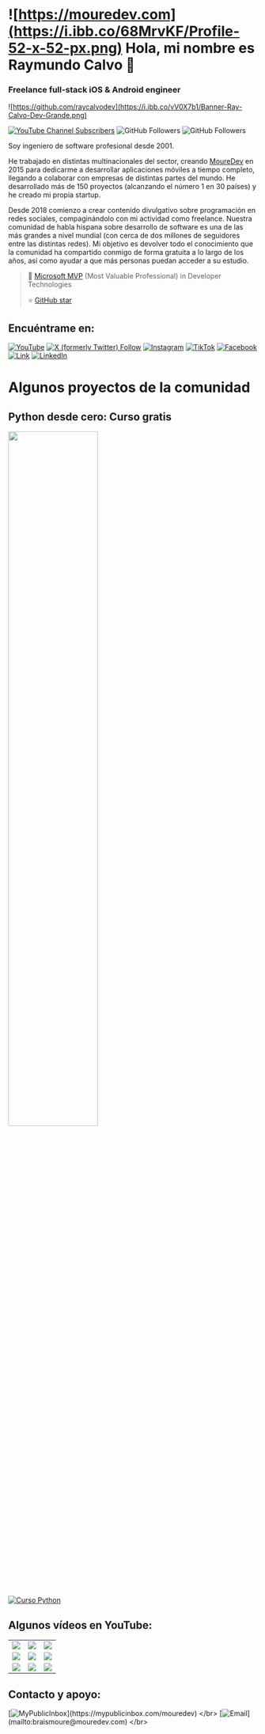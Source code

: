 # ![https://mouredev.com](https://i.ibb.co/68MrvKF/Profile-52-x-52-px.png) Hola, mi nombre es Raymundo Calvo 👋
### Freelance full-stack iOS & Android engineer

![https://github.com/raycalvodev](https://i.ibb.co/vV0X7b1/Banner-Ray-Calvo-Dev-Grande.png)

[![YouTube Channel Subscribers](https://img.shields.io/youtube/channel/subscribers/UCZ6gMUxVWErK24xg4mVn81g?style=social)](https://www.youtube.com/@raymundocalvoperez3116?sub_confirmation=1)
![GitHub Followers](https://img.shields.io/github/followers/raycalvodev?style=social)
![GitHub Followers](https://img.shields.io/github/stars/raycalvodev?style=social)

Soy ingeniero de software profesional desde 2001.

He trabajado en distintas multinacionales del sector, creando [MoureDev](https://moure.dev) en 2015 para dedicarme a desarrollar aplicaciones móviles a tiempo completo, llegando a colaborar con empresas de distintas partes del mundo. He desarrollado más de 150 proyectos (alcanzando el número 1 en 30 países) y he creado mi propia startup.

Desde 2018 comienzo a crear contenido divulgativo sobre programación en redes sociales, compaginándolo con mi actividad como freelance. Nuestra comunidad de habla hispana sobre desarrollo de software es una de las más grandes a nivel mundial (con cerca de dos millones de seguidores entre las distintas redes). Mi objetivo es devolver todo el conocimiento que la comunidad ha compartido conmigo de forma gratuita a lo largo de los años, así como ayudar a que más personas puedan acceder a su estudio.

> 👥 [Microsoft MVP](https://mvp.microsoft.com/es-es/PublicProfile/5004970) (Most Valuable Professional) in Developer Technologies
> 
> ⭐️ [GitHub star](https://stars.github.com/profiles/raycalvodev/)

## Encuéntrame en:

[![YouTube](https://img.shields.io/badge/YouTube-RayCalvoDev-FF0000?style=for-the-badge&logo=youtube&logoColor=white&labelColor=101010)]([https://www.youtube.com/@raymundocalvoperez3116])
[![X (formerly Twitter) Follow](https://img.shields.io/badge/X-@ray_calvo-1DA1F2?style=for-the-badge&logo=twitter&logoColor=white&labelColor=101010)](https://twitter.com/ray_calvo)
[![Instagram](https://img.shields.io/badge/Instagram-@raycalvo-E4405F?style=for-the-badge&logo=instagram&logoColor=white&labelColor=101010)](https://instagram.com/raycalvo)
[![TikTok](https://img.shields.io/badge/TikTok-@raycalvoprez-69C9D0?style=for-the-badge&logo=tiktok&logoColor=white&labelColor=101010)](https://tiktok.com/@raycalvoprez)
[![Facebook](https://img.shields.io/badge/Facebook-@raycalvo-1877F2?style=for-the-badge&logo=facebook&logoColor=white&labelColor=101010)](https://facebook.com/raymundo.calvo)
</br>
[![Link](https://img.shields.io/badge/Links-raycalvo-39E09B?style=for-the-badge&logo=Linktree&logoColor=white&labelColor=101010)](https://mouredev.com)
[![LinkedIn](https://img.shields.io/badge/LinkedIn-raycalvo-0077B5?style=for-the-badge&logo=linkedin&logoColor=white&labelColor=101010)](https://www.linkedin.com/in/raymundo-calvo-pérez-38690631a/)


# Algunos proyectos de la comunidad

## Python desde cero: Curso gratis

<a href="https://mouredev.link/python"><img src="https://raw.githubusercontent.com/mouredev/Hello-Python/main/Images/header.jpg" style="height: 60%; width:60%;"/></a>

[![Curso Python](https://img.shields.io/github/stars/mouredev/hello-python?label=Curso%20Python%20desde%20cero&style=social)](https://github.com/mouredev/hello-python)


## Algunos vídeos en YouTube:

<table style="width:100%">
<tr>
<td>
<a href="https://youtu.be/Kp4Mvapo5kc">
<img src="http://i3.ytimg.com/vi/Kp4Mvapo5kc/maxresdefault.jpg">
</a>
</td>
<td>
<a href="https://youtu.be/3UCZltG8iCY">
<img src="http://i3.ytimg.com/vi/3UCZltG8iCY/maxresdefault.jpg">
</a>
</td>
<td>
<a href="https://youtu.be/3GymExBkKjE">
<img src="http://i3.ytimg.com/vi/3GymExBkKjE/maxresdefault.jpg">
</a>
</td>
</tr>
<tr>
<td>
<a href="https://youtu.be/SavaU66KxQY">
<img src="http://i3.ytimg.com/vi/SavaU66KxQY/maxresdefault.jpg">
</a>
</td>
<td>
<a href="https://youtu.be/G0ga_YVQOaw">
<img src="http://i3.ytimg.com/vi/G0ga_YVQOaw/maxresdefault.jpg">
</a>
</td>
<td>
<a href="https://youtu.be/NJacVZx2fv8">
<img src="http://i3.ytimg.com/vi/NJacVZx2fv8/maxresdefault.jpg">
</a>
</td>
</tr>
<tr>
<td>
<a href="https://youtu.be/_y9qQZXE24A">
<img src="http://i3.ytimg.com/vi/_y9qQZXE24A/maxresdefault.jpg">
</a>
</td>
<td>
<a href="https://youtu.be/mIVbUb7shE8">
<img src="http://i3.ytimg.com/vi/mIVbUb7shE8/maxresdefault.jpg">
</a>
</td>
<td>
<a href="https://youtu.be/zFbTXe1yFGA">
<img src="http://i3.ytimg.com/vi/zFbTXe1yFGA/maxresdefault.jpg">
</a>
</td>
</tr>
</table>

## Contacto y apoyo:

[![MyPublicInbox](https://img.shields.io/badge/MyPublicInbox-MENSAJE+CAFÉ_(RESPUESTA_RÁPIDA)_Gracias!-orange?style=for-the-badge&logo=Microsoft+Outlook&logoColor=white&labelColor=101010)](https://mypublicinbox.com/mouredev)
</br>
[![Email](https://img.shields.io/badge/braismoure@mouredev.com-email_personal_(respuesta_lenta)-D14836?style=for-the-badge&logo=gmail&logoColor=white&labelColor=101010)](mailto:braismoure@mouredev.com)
</br>
